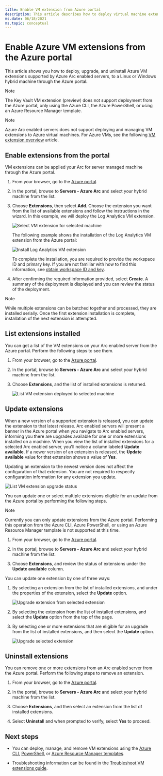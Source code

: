 ```yaml
---
title: Enable VM extension from Azure portal
description: This article describes how to deploy virtual machine extensions to Azure Arc enabled servers running in hybrid cloud environments from the Azure portal.
ms.date: 06/18/2021
ms.topic: conceptual
---
```


# Enable Azure VM extensions from the Azure portal

This article shows you how to deploy, upgrade, and uninstall Azure VM extensions supported by Azure Arc enabled servers, to a Linux or Windows hybrid machine through the Azure portal.

> [!NOTE]
> The Key Vault VM extension (preview) does not support deployment from the Azure portal, only using the Azure CLI, the Azure PowerShell, or using an Azure Resource Manager template.

> [!NOTE]
> Azure Arc enabled servers does not support deploying and managing VM extensions to Azure virtual machines. For Azure VMs, see the following [VM extension overview](../../virtual-machines/extensions/overview.md) article.

## Enable extensions from the portal

VM extensions can be applied your Arc for server managed machine through the Azure portal.

1. From your browser, go to the [Azure portal](https://portal.azure.com).

2. In the portal, browse to **Servers - Azure Arc** and select your hybrid machine from the list.

3. Choose **Extensions**, then select **Add**. Choose the extension you want from the list of available extensions and follow the instructions in the wizard. In this example, we will deploy the Log Analytics VM extension.

    ![Select VM extension for selected machine](./media/manage-vm-extensions/add-vm-extensions.png)

    The following example shows the installation of the Log Analytics VM extension from the Azure portal:

    ![Install Log Analytics VM extension](./media/manage-vm-extensions/mma-extension-config.png)

    To complete the installation, you are required to provide the workspace ID and primary key. If you are not familiar with how to find this information, see [obtain workspace ID and key](../../azure-monitor/agents/log-analytics-agent.md#workspace-id-and-key).

4. After confirming the required information provided, select **Create**. A summary of the deployment is displayed and you can review the status of the deployment.

>[!NOTE]
>While multiple extensions can be batched together and processed, they are installed serially. Once the first extension installation is complete, installation of the next extension is attempted.

## List extensions installed

You can get a list of the VM extensions on your Arc enabled server from the Azure portal. Perform the following steps to see them.

1. From your browser, go to the [Azure portal](https://portal.azure.com).

2. In the portal, browse to **Servers - Azure Arc** and select your hybrid machine from the list.

3. Choose **Extensions**, and the list of installed extensions is returned.

    ![List VM extension deployed to selected machine](./media/manage-vm-extensions/list-vm-extensions.png)

## Update extensions

When a new version of a supported extension is released, you can update the extension to that latest release. Arc enabled servers will present a banner in the Azure portal when you navigate to Arc enabled servers, informing you there are upgrades available for one or more extensions installed on a machine. When you view the list of installed extensions for a selected Arc enabled server, you'll notice a column labeled **Update available**. If a newer version of an extension is released, the **Update available** value for that extension shows a value of **Yes**. 

Updating an extension to the newest version does not affect the configuration of that extension. You are not required to respecify configuration information for any extension you update.

![List VM extension upgrade status](./media/manage-vm-extensions-portal/vm-extensions-update-status.png)

You can update one or select multiple extensions eligible for an update from the Azure portal by performing the following steps.

> [!NOTE]
> Currently you can only update extensions from the Azure portal. Performing this operation from the Azure CLI, Azure PowerShell, or using an Azure Resource Manager template is not supported at this time.

1. From your browser, go to the [Azure portal](https://portal.azure.com).

2. In the portal, browse to **Servers - Azure Arc** and select your hybrid machine from the list.

3. Choose **Extensions**, and review the status of extensions under the **Update available** column. 

You can update one extension by one of three ways:

1. By selecting an extension from the list of installed extensions, and under the properties of the extension, select the **Update** option.

    ![Upgrade extension from selected extension](./media/manage-vm-extensions-portal/vm-extensions-update-from-extension.png)

1. By selecting the extension from the list of installed extensions, and select the **Update** option from the top of the page.
1. By selecting one or more extensions that are eligible for an upgrade from the list of installed extensions, and then select the **Update** option.

    ![Upgrade selected extension](./media/manage-vm-extensions-portal/vm-extensions-update-selected.png)

## Uninstall extensions

You can remove one or more extensions from an Arc enabled server from the Azure portal. Perform the following steps to remove an extension.

1. From your browser, go to the [Azure portal](https://portal.azure.com).

2. In the portal, browse to **Servers - Azure Arc** and select your hybrid machine from the list.

3. Choose **Extensions**, and then select an extension from the list of installed extensions.

4. Select **Uninstall** and when prompted to verify, select **Yes** to proceed.

## Next steps

- You can deploy, manage, and remove VM extensions using the [Azure CLI](manage-vm-extensions-cli.md), [PowerShell](manage-vm-extensions-powershell.md), or [Azure Resource Manager templates](manage-vm-extensions-template.md).

- Troubleshooting information can be found in the [Troubleshoot VM extensions guide](troubleshoot-vm-extensions.md).